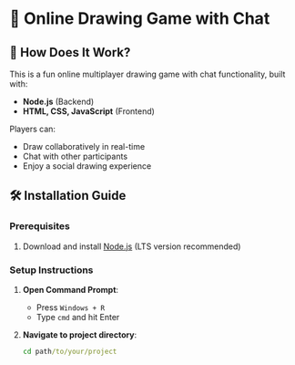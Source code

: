 # 🎨 Online Drawing Game with Chat

## 🌟 How Does It Work?

This is a fun online multiplayer drawing game with chat functionality, built with:
- **Node.js** (Backend)
- **HTML, CSS, JavaScript** (Frontend)

Players can:
- Draw collaboratively in real-time
- Chat with other participants
- Enjoy a social drawing experience

## 🛠️ Installation Guide

### Prerequisites
1. Download and install [Node.js](https://nodejs.org/en) (LTS version recommended)

### Setup Instructions
1. **Open Command Prompt**:
   - Press `Windows + R`
   - Type `cmd` and hit Enter

2. **Navigate to project directory**:
   ```cmd
   cd path/to/your/project
